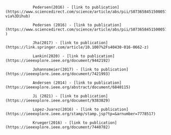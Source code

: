 
                Pedersen(2016) - [link to publication](https://www.sciencedirect.com/science/article/abs/pii/S0736584515000575?via%3Dihub)
                
                Pedersen (2016) - [link to publication](https://www.sciencedirect.com/science/article/abs/pii/S0736584515000575 )
                
                Jha(2017) - [link to publication](https://link.springer.com/article/10.1007%2Fs40430-016-0662-z)
                
                Lankin(2020) - [link to publication](https://ieeexplore.ieee.org/document/9442192)
                
                Johannsmeier(2017) - [link to publication](https://ieeexplore.ieee.org/document/7421993)
                
                Andersen (2014) - [link to publication](https://ieeexplore.ieee.org/abstract/document/6840115)
                
                Ji (2021) - [link to publication](https://ieeexplore.ieee.org/document/9383829)
                
                Lopez-Juarez(2016) - [link to publication](https://ieeexplore.ieee.org/stamp/stamp.jsp?tp=&arnumber=7778517)
                
                Krueger(2016) - [link to publication](https://ieeexplore.ieee.org/document/7440782)
                
